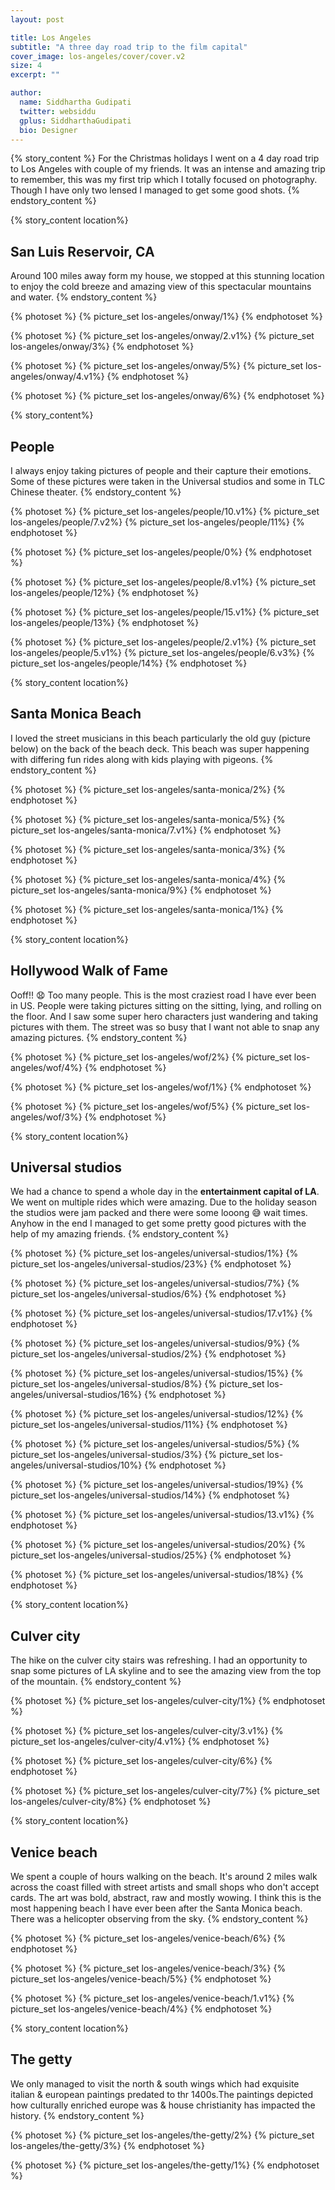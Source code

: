 ```yaml
---
layout: post

title: Los Angeles
subtitle: "A three day road trip to the film capital"
cover_image: los-angeles/cover/cover.v2
size: 4
excerpt: ""

author:
  name: Siddhartha Gudipati
  twitter: websiddu
  gplus: SiddharthaGudipati
  bio: Designer
---
```



{% story_content %}
For the Christmas holidays I went on a 4 day road trip to Los Angeles with couple of my friends. It was an intense and amazing trip to remember, this was my first trip which I totally focused on photography. Though I have only two lensed I managed to get some good shots.
{% endstory_content %}

{% story_content location%}
## San Luis Reservoir, CA
Around 100 miles away form my house, we stopped at this stunning location to enjoy the cold breeze and amazing view of this spectacular mountains and water.
{% endstory_content %}

{% photoset %}
  {% picture_set los-angeles/onway/1%}
{% endphotoset %}

{% photoset %}
  {% picture_set los-angeles/onway/2.v1%}
  {% picture_set los-angeles/onway/3%}
{% endphotoset %}

{% photoset %}
  {% picture_set los-angeles/onway/5%}
  {% picture_set los-angeles/onway/4.v1%}
{% endphotoset %}

{% photoset %}
  {% picture_set los-angeles/onway/6%}
{% endphotoset %}


{% story_content%}
## People
I always enjoy taking pictures of people and their capture their emotions. Some of these pictures were taken in the Universal studios and some in TLC Chinese theater.
{% endstory_content %}

{% photoset %}
  {% picture_set los-angeles/people/10.v1%}
  {% picture_set los-angeles/people/7.v2%}
  {% picture_set los-angeles/people/11%}
{% endphotoset %}

{% photoset %}
  {% picture_set los-angeles/people/0%}
{% endphotoset %}

{% photoset %}
  {% picture_set los-angeles/people/8.v1%}
  {% picture_set los-angeles/people/12%}
{% endphotoset %}

{% photoset %}
  {% picture_set los-angeles/people/15.v1%}
  {% picture_set los-angeles/people/13%}
{% endphotoset %}

{% photoset %}
  {% picture_set los-angeles/people/2.v1%}
  {% picture_set los-angeles/people/5.v1%}
  {% picture_set los-angeles/people/6.v3%}
  {% picture_set los-angeles/people/14%}
{% endphotoset %}

{% story_content location%}
## Santa Monica Beach
I loved the street musicians in this beach particularly the old guy (picture below) on the back of the beach deck. This beach was super happening with differing fun rides along with kids playing with pigeons.
{% endstory_content %}

{% photoset %}
  {% picture_set los-angeles/santa-monica/2%}
{% endphotoset %}

{% photoset %}
  {% picture_set los-angeles/santa-monica/5%}
  {% picture_set los-angeles/santa-monica/7.v1%}
{% endphotoset %}

{% photoset %}
  {% picture_set los-angeles/santa-monica/3%}
{% endphotoset %}

{% photoset %}
  {% picture_set los-angeles/santa-monica/4%}
  {% picture_set los-angeles/santa-monica/9%}
{% endphotoset %}

{% photoset %}
  {% picture_set los-angeles/santa-monica/1%}
{% endphotoset %}


{% story_content location%}
## Hollywood Walk of Fame
Ooff!! 😧 Too many people. This is the most craziest road I have ever been in US. People were taking pictures sitting on the sitting, lying, and rolling on the floor. And I saw some super hero characters just wandering and taking pictures with them. The street was so busy that I want not able to snap any amazing pictures.
{% endstory_content %}

{% photoset %}
  {% picture_set los-angeles/wof/2%}
  {% picture_set los-angeles/wof/4%}
{% endphotoset %}

{% photoset %}
  {% picture_set los-angeles/wof/1%}
{% endphotoset %}

{% photoset %}
  {% picture_set los-angeles/wof/5%}
  {% picture_set los-angeles/wof/3%}
{% endphotoset %}

{% story_content location%}
## Universal studios
We had a chance to spend a whole day in the __entertainment capital of LA__. We went on multiple rides which were amazing. Due to the holiday season the studios were jam packed and there were some looong 😅 wait times. Anyhow in the end I managed to get some pretty good pictures with the help of my amazing friends.
{% endstory_content %}

{% photoset %}
  {% picture_set los-angeles/universal-studios/1%}
  {% picture_set los-angeles/universal-studios/23%}
{% endphotoset %}


{% photoset %}
  {% picture_set los-angeles/universal-studios/7%}
  {% picture_set los-angeles/universal-studios/6%}
{% endphotoset %}

{% photoset %}
  {% picture_set los-angeles/universal-studios/17.v1%}
{% endphotoset %}

{% photoset %}
  {% picture_set los-angeles/universal-studios/9%}
  {% picture_set los-angeles/universal-studios/2%}
{% endphotoset %}

{% photoset %}
  {% picture_set los-angeles/universal-studios/15%}
  {% picture_set los-angeles/universal-studios/8%}
  {% picture_set los-angeles/universal-studios/16%}
{% endphotoset %}

{% photoset %}
  {% picture_set los-angeles/universal-studios/12%}
  {% picture_set los-angeles/universal-studios/11%}
{% endphotoset %}


{% photoset %}
  {% picture_set los-angeles/universal-studios/5%}
  {% picture_set los-angeles/universal-studios/3%}
  {% picture_set los-angeles/universal-studios/10%}
{% endphotoset %}

{% photoset %}
  {% picture_set los-angeles/universal-studios/19%}
  {% picture_set los-angeles/universal-studios/14%}
{% endphotoset %}

{% photoset %}
  {% picture_set los-angeles/universal-studios/13.v1%}
{% endphotoset %}

{% photoset %}
  {% picture_set los-angeles/universal-studios/20%}
  {% picture_set los-angeles/universal-studios/25%}
{% endphotoset %}

{% photoset %}
  {% picture_set los-angeles/universal-studios/18%}
{% endphotoset %}


{% story_content location%}
## Culver city
The hike on the culver city stairs was refreshing. I had an opportunity to snap some pictures of LA skyline and to see the amazing view from the top of the mountain.
{% endstory_content %}

{% photoset %}
  {% picture_set los-angeles/culver-city/1%}
{% endphotoset %}

{% photoset %}
  {% picture_set los-angeles/culver-city/3.v1%}
  {% picture_set los-angeles/culver-city/4.v1%}
{% endphotoset %}

{% photoset %}
  {% picture_set los-angeles/culver-city/6%}
{% endphotoset %}

{% photoset %}
  {% picture_set los-angeles/culver-city/7%}
  {% picture_set los-angeles/culver-city/8%}
{% endphotoset %}


{% story_content location%}
## Venice beach
We spent a couple of hours walking on the beach. It's around 2 miles walk across the coast filled with street artists and small shops who don't accept cards. The art was bold, abstract, raw and mostly wowing. I think this is the most happening beach I have ever been after the Santa Monica beach. There was a helicopter observing from the sky.
{% endstory_content %}

{% photoset %}
  {% picture_set los-angeles/venice-beach/6%}
{% endphotoset %}

{% photoset %}
  {% picture_set los-angeles/venice-beach/3%}
  {% picture_set los-angeles/venice-beach/5%}
{% endphotoset %}

{% photoset %}
  {% picture_set los-angeles/venice-beach/1.v1%}
  {% picture_set los-angeles/venice-beach/4%}
{% endphotoset %}

{% story_content location%}
## The getty
We only managed to visit the north & south wings which had exquisite italian & european paintings predated to thr 1400s.The paintings depicted how culturally enriched europe was & house christianity has impacted the history.
{% endstory_content %}

{% photoset %}
  {% picture_set los-angeles/the-getty/2%}
  {% picture_set los-angeles/the-getty/3%}
{% endphotoset %}

{% photoset %}
  {% picture_set los-angeles/the-getty/1%}
{% endphotoset %}


